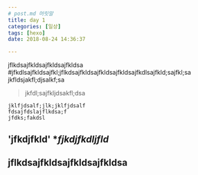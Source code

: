 ```yaml
---
# post.md 머릿말
title: day 1
categories: [일상]
tags: [hexo]
date: 2018-08-24 14:36:37

---
```


jflkdsajfkldsajfkldsajfkldsa
#jfkdlsajfkldsajfkl;jflkdsajfkldsajfkldsajfkldsajfkdlsajfkld;sajfkl;sa
jkfldsjakfl;djsalkf;sa
>jkfdl;sajfkljdsakfl;dsa
~~~
jklfjdsalf;jlk;jklfjdsalf
fdsajfdslajflkdsa;f
jfdks;fakdsl
~~~

'jfkdjfkld'
**fjkdjfkdljfld*
---
jflkdsajfkldsajfkldsajfkldsa
---
